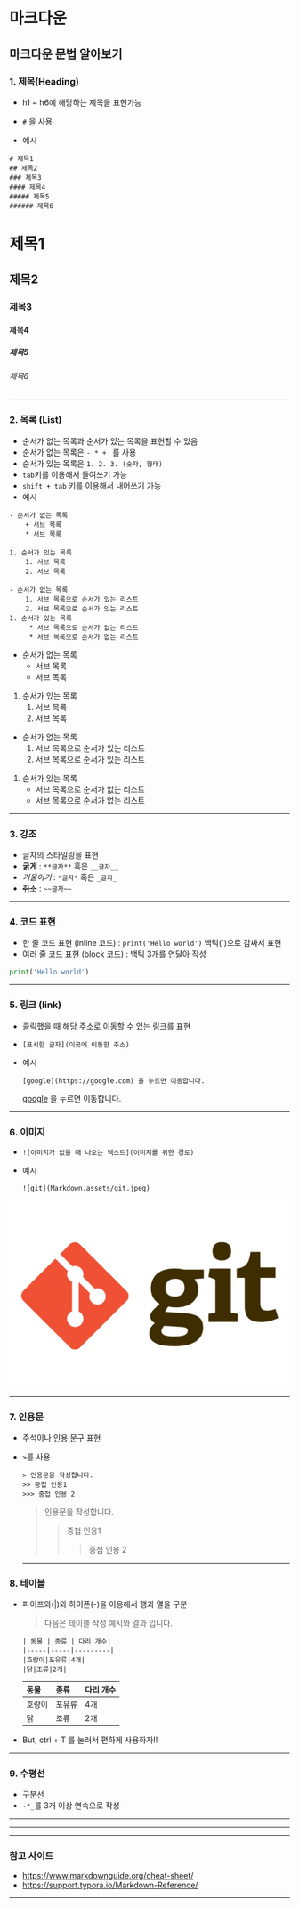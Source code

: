 # 마크다운

## 마크다운 문법 알아보기

### 1. 제목(Heading)

* h1 ~ h6에 해당하는 제목을 표현가능

* `#` 을 사용

* 예시

```
# 제목1
## 제목2
### 제목3
#### 제목4
##### 제목5
###### 제목6
```

# 제목1

## 제목2
### 제목3
#### 제목4
##### 제목5
###### 제목6

---

### 2. 목록 (List)

* 순서가 없는 목록과 순서가 있는 목록을 표현할 수 있음
* 순서가 없는 목록은 `- * + ` 를 사용
* 순서가 있는 목록은 `1. 2. 3. (숫자, 형태)`
* `tab`키를 이용해서 들여쓰기 가능
* `shift + tab` 키를 이용해서 내어쓰기 가능 
* 예시

```
- 순서가 없는 목록
	+ 서브 목록
	* 서브 목록
	
1. 순서가 있는 목록
	1. 서브 목록
	2. 서브 목록
	
- 순서가 없는 목록
	1. 서브 목록으로 순서가 있는 리스트
	2. 서브 목록으로 순서가 있는 리스트
1. 순서가 있는 목록
	 * 서브 목록으로 순서가 없는 리스트
	 * 서브 목록으로 순서가 없는 리스트
```

- 순서가 없는 목록
	+ 서브 목록
	* 서브 목록
	
1. 순서가 있는 목록
	1. 서브 목록
	2. 서브 목록
	
- 순서가 없는 목록
	1. 서브 목록으로 순서가 있는 리스트
	2. 서브 목록으로 순서가 있는 리스트
1. 순서가 있는 목록
	 * 서브 목록으로 순서가 없는 리스트
	 * 서브 목록으로 순서가 없는 리스트

---

### 3. 강조

+ 글자의 스타일링을 표현
+ **굵게** : `**글자**` 혹은 `__글자__`
+ *기울이기* : `*글자*` 혹은 `_글자_`
+ ~~취소~~ : `~~글자~~`

---

### 4. 코드 표현

+ 한 줄 코드 표현 (inline 코드) : `print('Hello world')` 백틱(`)으로 감싸서 표현
+ 여러 줄 코드 표현 (block 코드) :  백틱 3개를 연달아 작성

```python
print('Hello world')
```

---

### 5. 링크 (link)

+ 클릭했을 때 해당 주소로 이동할 수 있는 링크를 표현

+ `[표시할 글자](이곳에 이동할 주소)`

+ 예시

  ```
  [google](https://google.com) 을 누르면 이동합니다.
  ```

  [google](https://google.com) 을 누르면 이동합니다.

---

### 6. 이미지

+ `![이미지가 없을 때 나오는 텍스트](이미지를 위한 경로)`

+ 예시

  ```
  ![git](Markdown.assets/git.jpeg)
  ```

![git](Markdown.assets/git.jpeg)

---

### 7. 인용문

+ 주석이나 인용 문구 표현

+ `>`를 사용

  ```
  > 인용문을 작성합니다.
  >> 중첩 인용1
  >>> 중첩 인용 2
  ```

  > 인용문을 작성합니다.
  > > 중첩 인용1
  > >
  > > > 중첩 인용 2

  ---

### 8. 테이블

+ 파이프와(|)와 하이픈(-)을 이용해서 행과 열을 구분

  >  다음은 테이블 작성 예시와 결과 입니다.

  ```
  | 동물 | 종류 | 다리 개수|
  |-----|-----|---------|
  |호랑이|포유류|4개|
  |닭|조류|2개|
  ```

  | 동물   | 종류   | 다리 개수 |
  | ------ | ------ | --------- |
  | 호랑이 | 포유류 | 4개       |
  | 닭     | 조류   | 2개       |

+ But, ctrl + T 를 눌러서 편하게 사용하자!!

---

### 9. 수평선

+ 구분선
+ `-*_`를 3개 이상 연속으로 작성

---

___

***

 

### 참고 사이트

+ https://www.markdownguide.org/cheat-sheet/
+ https://support.typora.io/Markdown-Reference/

---

